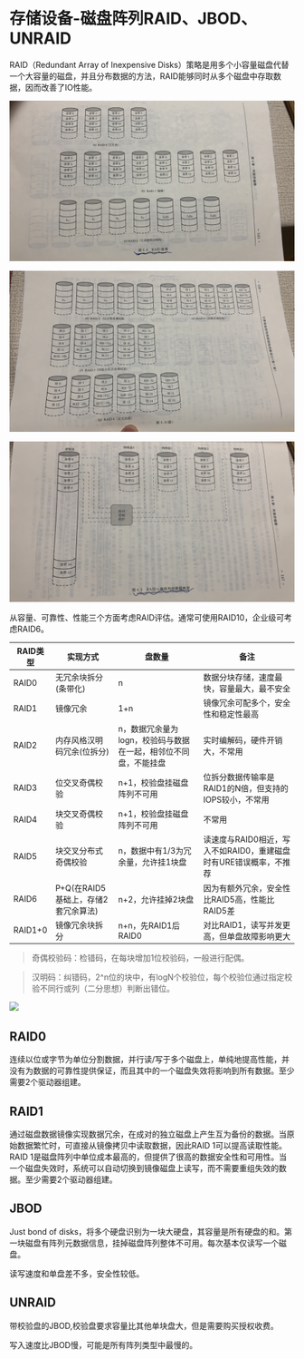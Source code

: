 ﻿# 存储设备-磁盘阵列RAID、JBOD、UNRAID

RAID（Redundant Array of Inexpensive Disks）策略是用多个小容量磁盘代替一个大容量的磁盘，并且分布数据的方法，RAID能够同时从多个磁盘中存取数据，因而改善了IO性能。

![](https://raw.githubusercontent.com/yixy4app/images/picgo/202208272123967.jpg)

![](https://raw.githubusercontent.com/yixy4app/images/picgo/202208272123731.jpg)

![](https://raw.githubusercontent.com/yixy4app/images/picgo/202208272123020.jpg)

从容量、可靠性、性能三个方面考虑RAID评估。通常可使用RAID10，企业级可考虑RAID6。

| RAID类型 | 实现方式                      | 盘数量          | 备注                                           |
|----------|-------------------------------|-----------------|------------------------------------------------|
| RAID0    | 无冗余块拆分(条带化)          | n               |    数据分块存储，速度最快，容量最大，最不安全       |
| RAID1    | 镜像冗余                      | 1+n             | 镜像冗余可配多个，安全性和稳定性最高                             |
| RAID2    | 内存风格汉明码冗余(位拆分)    | n，数据冗余量为logn，校验码与数据在一起，相邻位不同盘，不能挂盘 | 实时编解码，硬件开销大，不常用                  |
| RAID3    | 位交叉奇偶校验                | n+1，校验盘挂磁盘阵列不可用  | 位拆分数据传输率是RAID1的N倍，但支持的IOPS较小，不常用 |
| RAID4    | 块交叉奇偶校验                | n+1，校验盘挂磁盘阵列不可用 | 不常用                  |
| RAID5    | 块交叉分布式奇偶校验        | n，数据中有1/3为冗余量，允许挂1块盘  | 读速度与RAID0相近，写入不如RAID0，重建磁盘时有URE错误概率，不推荐       |
| RAID6    | P+Q(在RAID5基础上，存储2套冗余算法) | n+2，允许挂掉2块盘             | 因为有额外冗余，安全性比RAID5高，性能比RAID5差 |
| RAID1+0  | 镜像冗余块拆分                | n+n，先RAID1后RAID0  | 对比RAID1，读写并发更高，但单盘故障影响更大    |

> 奇偶校验码：检错码，在每块增加1位校验码，一般进行配偶。

> 汉明码：纠错码，2^n位的块中，有logN个校验位，每个校验位通过指定校验不同行或列（二分思想）判断出错位。

![](https://raw.githubusercontent.com/yixy4app/images/picgo/IMG_8349.PNG)

## RAID0 ##

连续以位或字节为单位分割数据，并行读/写于多个磁盘上，单纯地提高性能，并没有为数据的可靠性提供保证，而且其中的一个磁盘失效将影响到所有数据。至少需要2个驱动器组建。

## RAID1 ##

通过磁盘数据镜像实现数据冗余，在成对的独立磁盘上产生互为备份的数据。当原始数据繁忙时，可直接从镜像拷贝中读取数据，因此RAID 1可以提高读取性能。RAID 1是磁盘阵列中单位成本最高的，但提供了很高的数据安全性和可用性。当一个磁盘失效时，系统可以自动切换到镜像磁盘上读写，而不需要重组失效的数据。至少需要2个驱动器组建。

## JBOD

Just bond of disks，将多个硬盘识别为一块大硬盘，其容量是所有硬盘的和。第一块磁盘有阵列元数据信息，挂掉磁盘阵列整体不可用。每次基本仅读写一个磁盘。

读写速度和单盘差不多，安全性较低。

## UNRAID

带校验盘的JBOD,校验盘要求容量比其他单块盘大，但是需要购买授权收费。

写入速度比JBOD慢，可能是所有阵列类型中最慢的。